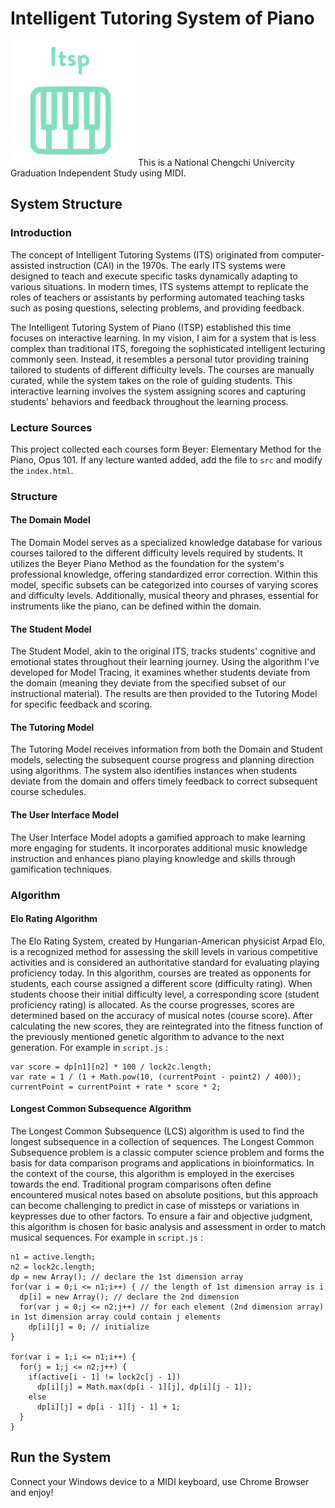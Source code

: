 # Intelligent Tutoring System of Piano
<img src="src/logo.png"/>
This is a National Chengchi Univercity Graduation Independent Study using MIDI.

## System Structure

### Introduction
The concept of Intelligent Tutoring Systems (ITS) originated from computer-assisted instruction (CAI) in the 1970s. The early ITS systems were designed to teach and execute specific tasks dynamically adapting to various situations. In modern times, ITS systems attempt to replicate the roles of teachers or assistants by performing automated teaching tasks such as posing questions, selecting problems, and providing feedback.

The Intelligent Tutoring System of Piano (ITSP) established this time focuses on interactive learning. In my vision, I aim for a system that is less complex than traditional ITS, foregoing the sophisticated intelligent lecturing commonly seen. Instead, it resembles a personal tutor providing training tailored to students of different difficulty levels. The courses are manually curated, while the system takes on the role of guiding students. This interactive learning involves the system assigning scores and capturing students' behaviors and feedback throughout the learning process.

### Lecture Sources
This project collected each courses form Beyer: Elementary Method for the Piano, Opus 101. If any lecture wanted added, add the file to `src` and modify the `index.html`.

### Structure

#### The Domain Model
The Domain Model serves as a specialized knowledge database for various courses tailored to the different difficulty levels required by students. It utilizes the Beyer Piano Method as the foundation for the system's professional knowledge, offering standardized error correction. Within this model, specific subsets can be categorized into courses of varying scores and difficulty levels. Additionally, musical theory and phrases, essential for instruments like the piano, can be defined within the domain.

#### The Student Model
The Student Model, akin to the original ITS, tracks students' cognitive and emotional states throughout their learning journey. Using the algorithm I've developed for Model Tracing, it examines whether students deviate from the domain (meaning they deviate from the specified subset of our instructional material). The results are then provided to the Tutoring Model for specific feedback and scoring.

#### The Tutoring Model
The Tutoring Model receives information from both the Domain and Student models, selecting the subsequent course progress and planning direction using algorithms. The system also identifies instances when students deviate from the domain and offers timely feedback to correct subsequent course schedules.

#### The User Interface Model
The User Interface Model adopts a gamified approach to make learning more engaging for students. It incorporates additional music knowledge instruction and enhances piano playing knowledge and skills through gamification techniques.

### Algorithm

#### Elo Rating Algorithm
The Elo Rating System, created by Hungarian-American physicist Arpad Elo, is a recognized method for assessing the skill levels in various competitive activities and is considered an authoritative standard for evaluating playing proficiency today. In this algorithm, courses are treated as opponents for students, each course assigned a different score (difficulty rating). When students choose their initial difficulty level, a corresponding score (student proficiency rating) is allocated. As the course progresses, scores are determined based on the accuracy of musical notes (course score). After calculating the new scores, they are reintegrated into the fitness function of the previously mentioned genetic algorithm to advance to the next generation. For example in `script.js` :

    var score = dp[n1][n2] * 100 / lock2c.length;
    var rate = 1 / (1 + Math.pow(10, (currentPoint - point2) / 400));
    currentPoint = currentPoint + rate * score * 2;

#### Longest Common Subsequence Algorithm
The Longest Common Subsequence (LCS) algorithm is used to find the longest subsequence in a collection of sequences. The Longest Common Subsequence problem is a classic computer science problem and forms the basis for data comparison programs and applications in bioinformatics. In the context of the course, this algorithm is employed in the exercises towards the end. Traditional program comparisons often define encountered musical notes based on absolute positions, but this approach can become challenging to predict in case of missteps or variations in keypresses due to other factors. To ensure a fair and objective judgment, this algorithm is chosen for basic analysis and assessment in order to match musical sequences. For example in `script.js` :

    n1 = active.length;
    n2 = lock2c.length;
    dp = new Array(); // declare the 1st dimension array
    for(var i = 0;i <= n1;i++) { // the length of 1st dimension array is i
      dp[i] = new Array(); // declare the 2nd dimension
      for(var j = 0;j <= n2;j++) // for each element (2nd dimension array) in 1st dimension array could contain j elements
        dp[i][j] = 0; // initialize
    }

    for(var i = 1;i <= n1;i++) {
      for(j = 1;j <= n2;j++) {
        if(active[i - 1] != lock2c[j - 1])
          dp[i][j] = Math.max(dp[i - 1][j], dp[i][j - 1]);
        else
          dp[i][j] = dp[i - 1][j - 1] + 1;
      }
    }

## Run the System
Connect your Windows device to a MIDI keyboard, use Chrome Browser and enjoy!

